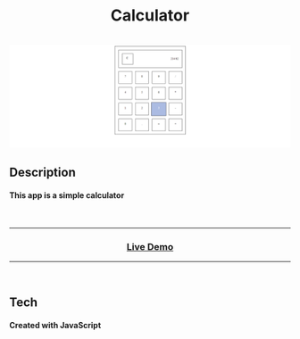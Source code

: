 <h1 align="center">Calculator</h1>

</br>

<img src="./readme_assets/1.png">

</br>

## Description

#### This app is a simple calculator

</br>

---

### <p align="center"><a  href="https://guryanov-junior.github.io/Calculator/">Live Demo</a></p>

---

</br>

## Tech

#### Created with JavaScript

</br>